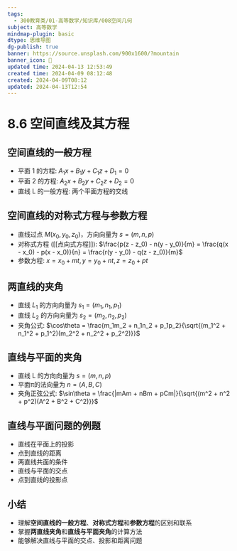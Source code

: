 ```yaml
---
tags:
  - 300教育类/01-高等数学/知识库/008空间几何
subject: 高等数学
mindmap-plugin: basic
dtype: 思维导图
dg-publish: true
banner: https://source.unsplash.com/900x1600/?mountain
banner_icon: 👾
updated time: 2024-04-13 12:53:49
created time: 2024-04-09 08:12:48
created: 2024-04-09T08:12
updated: 2024-04-13T12:54
---
```


# 8.6 空间直线及其方程

## 空间直线的一般方程
- 平面 1 的方程: $A_1x + B_1y + C_1z + D_1 = 0$
- 平面 2 的方程: $A_2x + B_2y + C_2z + D_2 = 0$
- 直线 L 的一般方程: 两个平面方程的交线

## 空间直线的对称式方程与参数方程
- 直线过点 $M (x_0, y_0, z_0)$，方向向量为 $s = (m, n, p)$
- 对称式方程 ([[点向式方程]]): $\frac{p(z - z_0) - n(y - y_0)}{m} = \frac{q(x - x_0) - p(x - x_0)}{n} = \frac{r(y - y_0) - q(z - z_0)}{m}$
- 参数方程: $x = x_0 + mt, y = y_0 + nt, z = z_0 + pt$

## 两直线的夹角
- 直线 $L_1$ 的方向向量为 $s_1 = (m_1, n_1, p_1)$
- 直线 $L_2$ 的方向向量为 $s_2 = (m_2, n_2, p_2)$
- 夹角公式: $\cos\theta = \frac{m_1m_2 + n_1n_2 + p_1p_2}{\sqrt{(m_1^2 + n_1^2 + p_1^2)(m_2^2 + n_2^2 + p_2^2)}}$

## 直线与平面的夹角
- 直线 L 的方向向量为 $s = (m, n, p)$
- 平面π的法向量为 $n = (A, B, C)$
- 夹角正弦公式: $\sin\theta = \frac{|mAm + nBm + pCm|}{\sqrt{(m^2 + n^2 + p^2)(A^2 + B^2 + C^2)}}$

## 直线与平面问题的例题
- 直线在平面上的投影
- 点到直线的距离
- 两直线共面的条件
- 直线与平面的交点
- 点到直线的投影点

## 小结
- 理解**空间直线的一般方程**、**对称式方程**和**参数方程**的区别和联系
- 掌握**两直线夹角**和**直线与平面夹角**的计算方法
- 能够解决直线与平面的交点、投影和距离问题
